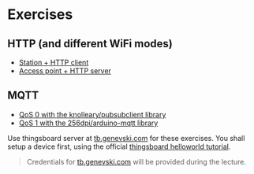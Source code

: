 # Exercises
## HTTP (and different WiFi modes)
- [Station + HTTP client](https://randomnerdtutorials.com/esp32-http-get-post-arduino/)
- [Access point + HTTP server](https://randomnerdtutorials.com/esp32-web-server-arduino-ide/)

## MQTT

- [QoS 0 with the knolleary/pubsubclient library](https://github.com/fmi/iot-course/tree/master/07-connectivity-2/src/PubSubClient) 
- [QoS 1 with the 256dpi/arduino-mqtt library](https://github.com/fmi/iot-course/tree/master/07-connectivity-2/src/PubSubClient_qos1)

Use thingsboard server at [tb.genevski.com](tb.genevski.com) for these exercises. You shall setup a device first, using the official [thingsboard helloworld tutorial](https://thingsboard.io/docs/getting-started-guides/helloworld/). 

> Credentials for [tb.genevski.com](tb.genevski.com) will be provided during the lecture.

